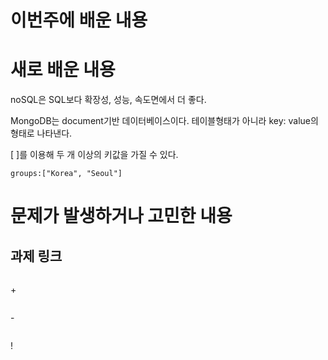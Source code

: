 # 이번주에 배운 내용


# 새로 배운 내용
noSQL은 SQL보다 확장성, 성능, 속도면에서 더 좋다. 

MongoDB는 document기반 데이터베이스이다. 테이블형태가 아니라 key: value의 형태로 나타낸다.

[ ]를 이용해 두 개 이상의 키값을 가질 수 있다.
``` 
groups:["Korea", "Seoul"]
```


# 문제가 발생하거나 고민한 내용


## 과제 링크
``` 

```

\+
``` 

```
\-
```

```
!
```

```
